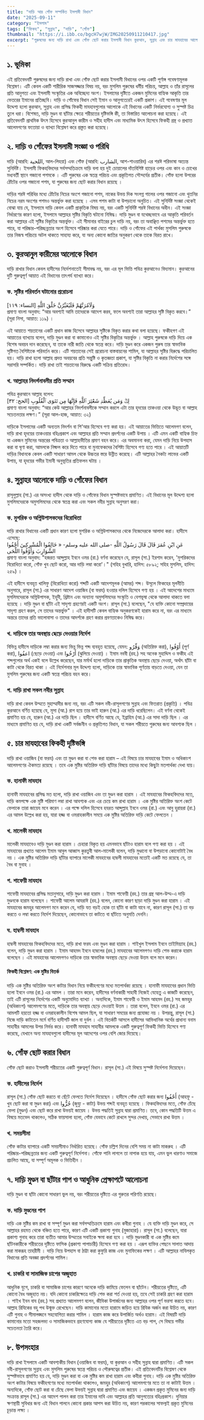 ```yaml
---
title: "দাড়ি আর গোঁফ সম্পর্কিত ইসলামী বিধান"
date: "2025-09-11"
category: "ইসলাম"
tags: ["ফিকহ", "সুন্নাহ", "দাড়ি", "গোঁফ"]
thumbnail: "https://i.ibb.co/bgcH7wjW/IMG20250911210417.jpg"
excerpt: "পুরুষদের জন্য দাড়ি রাখা এবং গোঁফ ছোট করার ইসলামী বিধান কুরআন, সুন্নাহ এবং চার মাযহাবের আলোকে একটি পূর্ণাঙ্গ গবেষণামূলক বিশ্লেষণ।"
---
```


## ১. ভূমিকা
এই প্রতিবেদনটি পুরুষদের জন্য দাড়ি রাখা এবং গোঁফ ছোট করার ইসলামী বিধানের ওপর একটি পূর্ণাঙ্গ গবেষণামূলক বিশ্লেষণ। এটি কেবল একটি শারীরিক সাজসজ্জার বিষয় নয়, বরং মুসলিম পুরুষের ধর্মীয় পরিচয়, আল্লাহ ও তাঁর রাসূলের প্রতি আনুগত্য এবং ইসলামী সংস্কৃতির এক অবিচ্ছেদ্য অংশ। ইসলামের দৃষ্টিতে একজন মুমিনের বাহ্যিক আকৃতি তার ভেতরের ইমানের প্রতিচ্ছবি। দাড়ি ও গোঁফের বিধান সেই ইমান ও আনুগত্যেরই একটি প্রকাশ। এই গবেষণার মূল উদ্দেশ্য হলো কুরআন, সুন্নাহ এবং প্রসিদ্ধ ফিকহী মাযহাবগুলোর আলোকে এই বিধানের একটি নির্ভরযোগ্য ও সুস্পষ্ট চিত্র তুলে ধরা। বিশেষত, দাড়ি মুণ্ডন বা ছাঁটার ক্ষেত্রে শরীয়তের দৃষ্টিভঙ্গি কী, তা বিস্তারিত আলোচনা করা হয়েছে। এই প্রতিবেদনটি প্রাথমিক উৎস হিসেবে কুরআনুল কারীম ও সহীহ হাদীস এবং মাধ্যমিক উৎস হিসেবে ফিকহী গ্রন্থ ও প্রখ্যাত আলেমগণের ফতোয়া ও ব্যাখ্যা বিশ্লেষণ করে প্রস্তুত করা হয়েছে।

## ২. দাড়ি ও গোঁফের ইসলামী সংজ্ঞা ও পরিধি
দাড়ি (আরবি: اللحية, আল-লিহয়া) এবং গোঁফ (আরবি: الشارب, আশ-শাওয়ারিব) এর শরঈ পরিভাষা অত্যন্ত সুনির্দিষ্ট। ইসলামী ফিকহবিদদের সর্বসম্মতিক্রমে দাড়ি বলা হয় দুই চোয়ালের দাঁতবিশিষ্ট হাড়ের ওপর এবং কান ও চোখের মধ্যবর্তী স্থানে গজানো পশমকে । এটি পুরুষের এক স্বতন্ত্র পরিচয় এবং প্রকৃতিগত সৌন্দর্যের প্রতীক। গোঁফ হলো উপরের ঠোঁটের ওপর গজানো পশম, যা পুরুষের জন্য ছোট করার বিধান রয়েছে ।    

দাড়ির শরঈ পরিধির মধ্যে ঠোঁটের নিচের অংশে গজানো পশম, নাকের উভয় দিক সংলগ্ন গালের ওপর গজানো এবং থুতনির নিচের নরম অংশের পশমও অন্তর্ভুক্ত করা হয়েছে । এসব পশম কাটা বা উপড়ানো অনুচিত। এই সুনির্দিষ্ট সংজ্ঞা থেকেই বোঝা যায় যে, ইসলামে দাড়ি কেবল একটি প্রাকৃতিক বিষয় নয়, বরং একটি সুনির্দিষ্ট শরঈ বিধানের অধীন। এই সংজ্ঞা নির্ধারণের কারণ হলো, ইসলামে আল্লাহর সৃষ্টির বিকৃতি ঘটানো নিষিদ্ধ। দাড়ি মুণ্ডন বা যথেচ্ছভাবে এর আকৃতি পরিবর্তন করা আল্লাহর এই সৃষ্টির বিকৃতির অন্তর্ভুক্ত। এই সীমানার বাইরের চুল দাড়ি নয়, বরং তা অবাঞ্ছিত পশমের অন্তর্ভুক্ত হতে পারে, যা পরিষ্কার-পরিচ্ছন্নতার অংশ হিসেবে পরিষ্কার করা যেতে পারে। দাড়ি ও গোঁফের এই পার্থক্য মুসলিম পুরুষকে তার নিজস্ব পরিচয়ে অটল থাকতে সাহায্য করে, যা অন্য কোনো জাতির অনুকরণ থেকে তাকে বিরত রাখে।

## ৩. কুরআনুল কারীমের আলোকে বিধান
দাড়ি রাখার বিধান কেবল হাদীসের নির্দেশনাতেই সীমাবদ্ধ নয়, বরং এর মূল ভিত্তি পবিত্র কুরআনেও বিদ্যমান। কুরআনের দুটি গুরুত্বপূর্ণ আয়াত এই বিধানের তাৎপর্য ব্যাখ্যা করে।

### ক. সৃষ্টির পরিবর্তন ঘটানোর প্ররোচনা
وَلَآمُرَنَّهُمْ فَلَيُغَيِّرُنَّ خَلْقَ اللَّهِ [النساء: ١١٩]  
প্রমাণ্য বাংলা অনুবাদ: “আর অবশ্যই আমি তাদেরকে আদেশ করব, ফলে অবশ্যই তারা আল্লাহর সৃষ্টি বিকৃত করবে।” (সূরা নিসা, আয়াত: ১১৯) ।  

এই আয়াতে শয়তানের একটি প্রধান কাজ হিসেবে আল্লাহর সৃষ্টিকে বিকৃত করার কথা বলা হয়েছে। ফকীহগণ এই আয়াতের ব্যাখ্যায় বলেন, দাড়ি মুণ্ডন করা বা কামানোও এই সৃষ্টির বিকৃতির অন্তর্ভুক্ত । আল্লাহ পুরুষকে দাড়ি দিয়ে এক বিশেষ অবয়ব দান করেছেন, যা তাকে নারী জাতি থেকে স্বতন্ত্র করে। দাড়ি মুণ্ডন করে একজন পুরুষ তার স্বাভাবিক সৃষ্টিগত বৈশিষ্ট্যকে পরিবর্তন করে। এটি শয়তানের সেই প্ররোচনা বাস্তবায়নের শামিল, যা আল্লাহর সৃষ্টির বিরুদ্ধে পরিচালিত হয়। দাড়ি রাখা হলো আল্লাহ প্রদত্ত অবয়বের প্রতি সন্তুষ্টি ও কৃতজ্ঞতা প্রকাশ, যা সৃষ্টির বিকৃতি না করার নির্দেশের সঙ্গে সরাসরি সম্পর্কিত। দাড়ি রাখা তাই শয়তানের বিরুদ্ধে একটি সক্রিয় প্রতিরোধ।

### খ. আল্লাহর নিদর্শনাবলীর প্রতি সম্মান
পবিত্র কুরআনে আল্লাহ বলেন:  
لِكَۖ وَمَن يُعَظِّمۡ شَعَٰٓئِرَ ٱللَّهِ فَإِنَّهَا مِن تَقۡوَى ٱلْقُلُوبِ [الحج: ٣٢]  
প্রমাণ্য বাংলা অনুবাদ: “আর কেউ আল্লাহর নিদর্শনাবলীকে সম্মান করলে এটা তার হৃদয়ের তাকওয়া থেকে উদ্ভূত বা আল্লাহ সচেতনতার লক্ষণ।” (সূরা আল-হাজ, আয়াত: ৩২)   

দাড়িকে ইসলামের একটি অন্যতম নিদর্শন বা শি'আর হিসেবে গণ্য করা হয়। এই আয়াতের ভিত্তিতে আলেমগণ বলেন, দাড়ি রাখা হৃদয়ের তাকওয়ার বহিঃপ্রকাশ এবং আল্লাহর প্রতি সম্মান প্রদর্শনের একটি উপায় । এটি এমন একটি বাহ্যিক চিহ্ন যা একজন মুমিনের অন্তরের পবিত্রতা ও আল্লাহভীতির প্রমাণ বহন করে। এর অবমাননা করা, যেমন দাড়ি নিয়ে উপহাস করা বা ঘৃণা করা, আমলকে নিষ্ফল করে দিতে পারে বা মুনাফেকদের বৈশিষ্ট্য হিসেবে গণ্য হতে পারে । এই আয়াতটি দাড়ির বিধানকে কেবল একটি সাধারণ আমল থেকে উচ্চতর স্তরে উন্নীত করেছে। এটি আল্লাহর নৈকট্য লাভের একটি উপায়, যা হৃদয়ের গভীর ইমানী অনুভূতির প্রতিফলন ঘটায় ।

## ৪. সুন্নাহর আলোকে দাড়ি ও গোঁফের বিধান
রাসূলুল্লাহ (সা.) এর অসংখ্য হাদীস থেকে দাড়ি ও গোঁফের বিধান সুস্পষ্টভাবে প্রমাণিত। এই বিধানের মূল উদ্দেশ্য হলো মুসলিমদেরকে অমুসলিমদের থেকে স্বতন্ত্র করা এবং সকল নবীর সুন্নাহ অনুসরণ করা।

### ক. মুশরিক ও অগ্নিউপাসকদের বিরোধিতা
দাড়ি রাখার বিধানের একটি প্রধান কারণ হলো মুশরিক ও অগ্নিউপাসকদের থেকে নিজেদেরকে আলাদা করা। হাদীসে এসেছে:  
عَنِ ابْنِ عُمَرَ قَالَ قَالَ رَسُولُ اللَّهِ -صلى الله عليه وسلم- « خَالِفُوا الْمُشْرِكِينَ أَحْفُوا الشَّوَارِبَ وَأَوْفُوا اللِّحَى  
প্রমাণ্য বাংলা অনুবাদ: "হজরত আব্দুল্লাহ ইবনে ওমর (রা.) বর্ণনা করেছেন যে, রাসূল (সা.) ইরশাদ করেন, 'মুশরিকদের বিরোধিতা করো, গোঁফ খুব ছোট করো, আর দাড়ি লম্বা করো'।" (সহিহ বুখারি, হাদিস: ৫৮৯২; সহিহ মুসলিম, হাদিস: ২৫৯) ।  

এই হাদীসে ব্যবহৃত খালিফু (বিরোধিতা করো) শব্দটি একটি আদেশমূলক (আমর) শব্দ। উসূলে ফিকহের মূলনীতি অনুসারে, রাসূল (সা.) এর সাধারণ আদেশ ওয়াজিব (বা ফরয) হওয়ার দলিল হিসেবে গণ্য হয় । এই আদেশের মাধ্যমে মুসলিমদেরকে অগ্নিউপাসক, ইহুদী, খ্রিষ্টান এবং অন্যান্য অমুসলিমদের সংস্কৃতি ও বেশভূষা থেকে আলাদা থাকতে বলা হয়েছে । দাড়ি মুণ্ডন বা ছাঁটা এই সাদৃশ্য গ্রহণেরই একটি অংশ। রাসূল (সা.) বলেছেন, "যে ব্যক্তি কোনো সম্প্রদায়ের সাদৃশ্য গ্রহণ করল, সে তাদের অন্তর্ভুক্ত" । এই হাদীসটি কেবল বাহ্যিক অনুকরণকেই হারাম করে না, বরং এর মাধ্যমে অন্তরে তাদের প্রতি ভালোবাসা ও তাদের আদর্শকে গ্রহণ করার প্রবণতাকেও নিষিদ্ধ করে।

### খ. দাড়িকে তার অবস্থায় ছেড়ে দেওয়ার নির্দেশ
বিভিন্ন হাদীসে দাড়িকে লম্বা করার জন্য ভিন্ন ভিন্ন শব্দ ব্যবহৃত হয়েছে, যেমন: وَفِّرُو (অতিরিক্ত করা), أَوْفُوا (পূর্ণ করা), اعفُوا (ছেড়ে দেওয়া) এবং أَرْخُوا (ঝুলিয়ে দেওয়া) । ইমাম নববী (রহ.) সহ অনেক মুহাদ্দিস ও ফকীহ এই শব্দগুলোর অর্থ একই বলে উল্লেখ করেছেন, যার মর্মার্থ হলো দাড়িকে তার প্রাকৃতিক অবস্থায় ছেড়ে দেওয়া, অর্থাৎ ছাঁটা বা কাটা থেকে বিরত থাকা । এই নির্দেশনার মূল উদ্দেশ্য হলো, দাড়িকে তার স্বাভাবিক পূর্ণতায় বাড়তে দেওয়া, যেন তা মুসলিম পুরুষের জন্য একটি স্বতন্ত্র পরিচয় বহন করে।

### গ. দাড়ি রাখা সকল নবীর সুন্নাহ
দাড়ি রাখা কেবল উম্মতে মুহাম্মাদীর জন্য নয়, বরং এটি সকল নবী-রাসূলগণের সুন্নাহ এবং ফিতরাত (প্রকৃতি) । পবিত্র কুরআনে বর্ণিত হয়েছে যে, মূসা (আ.) রাগ হয়ে তার ভাই হারুন (আ.) এর দাড়ি ধরেছিলেন। এই বর্ণনা থেকেই প্রমাণিত হয় যে, হারুন (আ.) এর দাড়ি ছিল । হাদীসে বর্ণিত আছে যে, ইব্রাহিম (আ.) এর সাদা দাড়ি ছিল । এর মাধ্যমে প্রমাণিত হয় যে, দাড়ি রাখা একটি সর্বজনীন ও প্রকৃতিগত বিধান, যা সকল শরীয়তে পুরুষের জন্য আবশ্যক ছিল ।

## ৫. চার মাযহাবের ফিকহী দৃষ্টিভঙ্গি
দাড়ি রাখা ওয়াজিব (বা ফরয) এবং তা মুণ্ডন করা বা শেভ করা হারাম – এই বিষয়ে চার মাযহাবের ইমাম ও অধিকাংশ আলেমগণের ঐকমত্য রয়েছে । তবে এক মুষ্টির অতিরিক্ত দাড়ি ছাঁটার বিষয়ে তাদের মধ্যে কিছুটা মতপার্থক্য দেখা যায়।

### ক. হানাফী মাযহাব
হানাফী মাযহাবের প্রসিদ্ধ মত হলো, দাড়ি রাখা ওয়াজিব এবং তা মুণ্ডন করা হারাম । এই মাযহাবের ফিকহবিদদের মতে, দাড়ি কমপক্ষে এক মুষ্টি পরিমাণ লম্বা রাখা আবশ্যক এবং এর চেয়ে কম রাখা হারাম । এক মুষ্টির অতিরিক্ত অংশ কেটে ফেলাকে তারা জায়েয মনে করেন । এর পক্ষে দলিল হিসেবে হযরত আব্দুল্লাহ ইবনে ওমর (রা.) এবং আবু হুরায়রা (রা.) এর আমল উল্লেখ করা হয়, যারা হজ্জ বা ওমরাহকালীন সময়ে এক মুষ্টির অতিরিক্ত দাড়ি কেটে ফেলতেন ।

### খ. মালেকী মাযহাব
মালেকী মাযহাবেও দাড়ি মুণ্ডন করা হারাম । চেহারা বিকৃত হয় এমনভাবে ছাঁটাও হারাম বলে গণ্য করা হয় । এই মাযহাবের প্রখ্যাত আলেম ইমাম আবুল আব্বাস কুরতুবী আল-মালেকী বলেন, দাড়ি মুণ্ডানো বা উপড়ানো কোনোটাই বৈধ নয় । এক মুষ্টির অতিরিক্ত দাড়ি ছাঁটার ব্যাপারে মালেকী মাযহাবের হাম্বলী মাযহাবের মতোই একটি মত রয়েছে যে, তা বৈধ বা মুবাহ ।

### গ. শাফেয়ী মাযহাব
শাফেয়ী মাযহাবের প্রসিদ্ধ মতানুসারে, দাড়ি মুণ্ডন করা হারাম । ইমাম শাফেয়ী (রহ.) তার গ্রন্থ আল-উম্ম-এ দাড়ি মুণ্ডনকে হারাম বলেছেন । শাফেয়ী আলেম আযরাঈ (রহ.) বলেন, কোনো কারণ ছাড়া দাড়ি মুণ্ডন করা হারাম । এই মাযহাবের জমহুর আলেমগণ মনে করেন যে, দাড়ি যত বড়ই হোক তা ছাঁটা বা কাটা যাবে না, কারণ রাসূল (সা.) তা বড় করতে ও লম্বা করতে নির্দেশ দিয়েছেন, কোনোভাবে তা কাটতে বা ছাঁটতে অনুমতি দেননি।

### ঘ. হাম্বলী মাযহাব
হাম্বলী মাযহাবের ফিকহবিদদের মতে, দাড়ি রাখা ফরয এবং মুণ্ডন করা হারাম । শাইখুল ইসলাম ইবনে তাইমিয়্যাহ (রহ.) বলেন, দাড়ি মুণ্ডন করা হারাম । ইমাম আহমদ ইবনে হাম্বলের (রহ.) মাযহাবের আলেমগণও দাড়ি শেভ করাকে হারাম বলেছেন । এই মাযহাবের আলেমগণও দাড়িকে তার স্বাভাবিক অবস্থায় ছেড়ে দেওয়া উত্তম বলে মনে করেন।

#### ফিকহী বিশ্লেষণ: এক মুষ্টির বিতর্ক
দাড়ি এক মুষ্টির অতিরিক্ত অংশ কাটার বিধান নিয়ে ফকীহগণের মধ্যে মতপার্থক্য রয়েছে । হানাফী মাযহাবের প্রধান ভিত্তি হলো ইবনে ওমর (রা.) এর আমল । তারা মনে করেন, হাদীসের বর্ণনাকারী সাহাবী নিজেই যেহেতু এ কাজটি করেছেন, তাই এটি রাসূলের নির্দেশের একটি অনুমোদিত ব্যাখ্যা । অন্যদিকে, ইমাম শাফেয়ী ও ইমাম আহমদ (রহ.) সহ জমহুর (অধিকাংশ) আলেমগণের মতে, দাড়িকে তার অবস্থায় ছেড়ে দেওয়াই উত্তম । তারা বলেন, ইবনে ওমর (রা.) এর আমলটি হয়তো হজ্জ বা ওমরাহকালীন বিশেষ আমল ছিল, যা সাধারণ সময়ের জন্য প্রযোজ্য নয় । উপরন্তু, রাসূল (সা.) নিজে দাড়ি কাটতেন মর্মে বর্ণিত হাদীসটি জাল বা দুর্বল । এই বিতর্কটি আসলে হাদীসের আভিধানিক অর্থের প্রাধান্য বনাম সাহাবীর আমলের উপর নির্ভর করে। হানাফী মাযহাব সাহাবীর আমলকে একটি গুরুত্বপূর্ণ ফিকহী ভিত্তি হিসেবে গণ্য করেছে, যেখানে অন্য মাযহাবগুলো হাদীসের মূল আদেশের ওপর বেশি জোর দিয়েছে।

## ৬. গোঁফ ছোট করার বিধান
গোঁফ ছোট করাও ইসলামী শরীয়তের একটি গুরুত্বপূর্ণ বিধান। রাসূল (সা.) এই বিষয়ে সুস্পষ্ট নির্দেশনা দিয়েছেন।

### ক. হাদীসের নির্দেশ
রাসূল (সা.) গোঁফ ছোট করতে বা ছেঁটে ফেলতে নির্দেশ দিয়েছেন । হাদীসে গোঁফ ছোট করার জন্য أَحْفُوا (আহফূ - খুব ছোট করা বা মুণ্ডন করা) এবং جُزُّوا (জুয্যু - কাটা) উভয় শব্দই ব্যবহৃত হয়েছে । ফিকহবিদদের মতে, গোঁফ চেঁছে ফেলা (মুণ্ডন) এবং ছোট করে রাখা উভয়ই জায়েয । উভয় পদ্ধতিই সুন্নাহ দ্বারা প্রমাণিত। তবে, কোন পদ্ধতিটি উত্তম এ বিষয়ে মতভেদ থাকলেও, সঠিক ফায়সালা হলো, গোঁফ যেভাবে কেটে রাখলে সুন্দর দেখায়, সেভাবে রাখা উত্তম ।

### খ. সময়সীমা
গোঁফ কাটার ব্যাপারে একটি সময়সীমাও নির্ধারিত হয়েছে। গোঁফ চল্লিশ দিনের বেশি সময় না কাটা মাকরুহ । এটি পরিষ্কার-পরিচ্ছন্নতার জন্য একটি গুরুত্বপূর্ণ নির্দেশনা। গোঁফে পানি লাগলে তা নাপাক হয়ে যায়, এমন ভুল ধারণাও সমাজে প্রচলিত আছে, যা সম্পূর্ণ অমূলক ও ভিত্তিহীন ।

## ৭. দাড়ি মুণ্ডন বা ছাঁটার পাপ ও আধুনিক প্রেক্ষাপটে আলোচনা
দাড়ি মুণ্ডন বা ছাঁটা কোনো সাধারণ ভুল নয়, বরং শরীয়তের দৃষ্টিতে এর গুরুতর পরিণতি রয়েছে।

### ক. দাড়ি মুণ্ডনের পাপ
দাড়ি এক মুষ্টির কম রাখা বা সম্পূর্ণ মুণ্ডন করা সর্বসম্মতিক্রমে হারাম এবং কবীরা গুনাহ । যে ব্যক্তি দাড়ি মুণ্ডন করে, সে আল্লাহর রহমত থেকে বঞ্চিত হতে পারে, কারণ এটি একটি প্রকাশ্য গুনাহ (মুজাহারা)। রাসূল (সা.) বলেছেন, যারা প্রকাশ্য গুনাহ করে তারা ব্যতীত আমার উম্মতের সবাইকে ক্ষমা করা হবে । দাড়ি মুণ্ডনকারী বা এক মুষ্টির কমে ছাঁটনকারীকে শরীয়তের দৃষ্টিতে ফাসিক (প্রকাশ্য পাপাচারী) হিসেবে গণ্য করা হয় । এরূপ ব্যক্তির পেছনে সালাত আদায় করা মাকরূহ তাহরীমী । দাড়ি নিয়ে উপহাস বা ঠাট্টা করা কুফুরি কাজ এবং মুনাফিকের লক্ষণ । এটি আল্লাহর নাযিলকৃত বিধানের প্রতি অবজ্ঞা প্রদর্শনের শামিল।

### খ. চাকরি বা সামাজিক চাপের অজুহাত
আধুনিক যুগে, চাকরি বা সামাজিক চাপের কারণে অনেকে দাড়ি কামিয়ে ফেলেন বা ছাঁটেন। শরীয়তের দৃষ্টিতে, এটি কোনো বৈধ অজুহাত নয়। যদি কোনো চাকরিক্ষেত্রে দাড়ি শেভ করা শর্ত দেওয়া হয়, তবে সেই চাকরি গ্রহণ করা হারাম । শাইখ ইবন বায (রহ.) সহ প্রখ্যাত আলেমগণ বলেন, জীবিকা উপার্জনের জন্য আল্লাহর ওপর পূর্ণ ভরসা করতে হবে। আল্লাহ রিযিকের বহু পথ উন্মুক্ত রেখেছেন। দাড়ি কামানোর মতো হারামে জড়িত হয়ে রিযিক অর্জন করা উচিত নয়, কারণ এটি গুনাহ ও সীমালঙ্ঘনে সহযোগিতা করার শামিল । হারাম কাজ করে উপার্জিত অর্থও হারাম। এই বিষয়টি দাড়ি কামানোর মতো সহজলভ্য ও সামাজিকভাবে গ্রহণযোগ্য কাজ যে শরীয়তের দৃষ্টিতে এত বড় পাপ, সে বিষয়ে গভীর সচেতনতা তৈরি করে।

## ৮. উপসংহার
দাড়ি রাখা ইসলামে একটি আবশ্যকীয় বিধান (ওয়াজিব বা ফরয), যা কুরআন ও সহীহ সুন্নাহ দ্বারা প্রমাণিত। এটি সকল নবী-রাসূলগণের সুন্নাহ এবং মুসলিম পুরুষের স্বতন্ত্র পরিচয় ও পৌরুষত্বের প্রতীক। এই প্রতিবেদনটির বিশ্লেষণ থেকে সুস্পষ্টভাবে প্রমাণিত হয় যে, দাড়ি মুণ্ডন করা বা এক মুষ্টির কম রাখা হারাম এবং কবীরা গুনাহ। দাড়ি এক মুষ্টির অতিরিক্ত অংশ কাটার বিষয়ে ফকীহগণের মধ্যে মতপার্থক্য থাকলেও, জমহুর (অধিকাংশ) আলেমগণের মতে তা না কাটাই উত্তম । অন্যদিকে, গোঁফ ছোট করা বা চেঁছে ফেলা উভয়ই সুন্নাহ দ্বারা প্রমাণিত এবং জায়েয । একজন প্রকৃত মুমিনের জন্য দাড়ি সংক্রান্ত রাসূল (সা.) এর আদেশ পালন করা তার ইমানের দাবি এবং আল্লাহর প্রতি আনুগত্যের বহিঃপ্রকাশ। দুনিয়ার ক্ষণস্থায়ী সুবিধার জন্য এই বিধান পালনে কোনো প্রকার আপস করা উচিত নয়, কারণ পরকালের সাফল্যই প্রকৃত মুমিনের চূড়ান্ত লক্ষ্য ।
